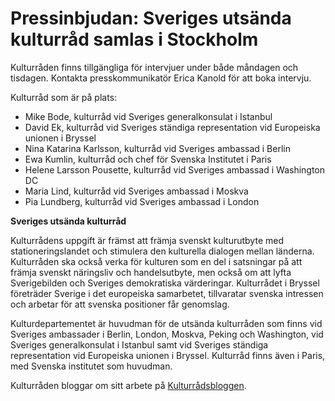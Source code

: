 # Pressinbjudan: Sveriges utsända kulturråd samlas i Stockholm

Kulturråden finns tillgängliga för intervjuer under både måndagen och tisdagen. Kontakta presskommunikatör Erica Kanold för att boka intervju.

Kulturråd som är på plats:

* Mike Bode, kulturråd vid Sveriges generalkonsulat i Istanbul
* David Ek, kulturråd vid Sveriges ständiga representation vid Europeiska unionen i Bryssel
* Nina Katarina Karlsson, kulturråd vid Sveriges ambassad i Berlin
* Ewa Kumlin, kulturråd och chef för Svenska Institutet i Paris
* Helene Larsson Pousette, kulturråd vid Sveriges ambassad i Washington DC
* Maria Lind, kulturråd vid Sveriges ambassad i Moskva
* Pia Lundberg, kulturråd vid Sveriges ambassad i London

**Sveriges utsända kulturråd**

Kulturrådens uppgift är främst att främja svenskt kulturutbyte med stationeringslandet och stimulera den kulturella dialogen mellan länderna. Kulturråden ska också verka för kulturen som en del i satsningar på att främja svenskt näringsliv och handelsutbyte, men också om att lyfta Sverigebilden och Sveriges demokratiska värderingar. Kulturrådet i Bryssel företräder Sverige i det europeiska samarbetet, tillvaratar svenska intressen och arbetar för att svenska positioner får genomslag.

Kulturdepartementet är huvudman för de utsända kulturråden som finns vid Sveriges ambassader i Berlin, London, Moskva, Peking och Washington, vid Sveriges generalkonsulat i Istanbul samt vid Sveriges ständiga representation vid Europeiska unionen i Bryssel. Kulturråd finns även i Paris, med Svenska institutet som huvudman.

Kulturråden bloggar om sitt arbete på [Kulturrådsbloggen](https://blogg.kulturdep.se/kulturradsbloggen/ "Kulturrådsbloggen").
